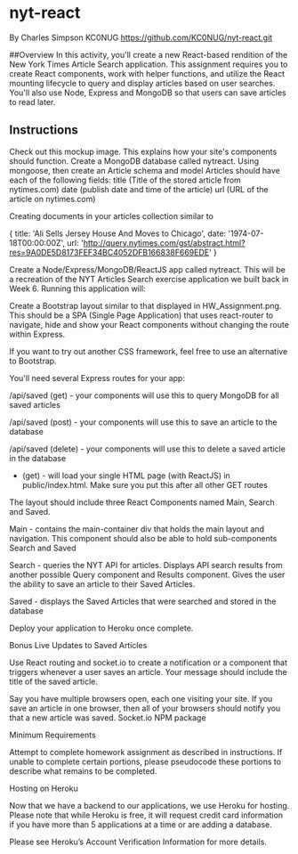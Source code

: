 # nyt-react
By Charles Simpson
KC0NUG
https://github.com/KC0NUG/nyt-react.git


##Overview
In this activity, you'll create a new React-based rendition of the New York Times Article Search application. This assignment requires you to create React components, work with helper functions, and utilize the React mounting lifecycle to query and display articles based on user searches. You'll also use Node, Express and MongoDB so that users can save articles to read later.


## Instructions
Check out this mockup image. This explains how your site's components should function.
Create a MongoDB database called nytreact.
Using mongoose, then create an Article schema and model
Articles should have each of the following fields:
    title (Title of the stored article from nytimes.com)
    date (publish date and time of the article)
    url (URL of the article on nytimes.com)

Creating documents in your articles collection similar to  

 {
   title: 'Ali Sells Jersey House And Moves to Chicago',
   date: '1974-07-18T00:00:00Z',
   url: 'http://query.nytimes.com/gst/abstract.html?res=9A0DE5D8173FEF34BC4052DFB166838F669EDE'
 }

Create a Node/Express/MongoDB/ReactJS app called nytreact. This will be a recreation of the NYT Articles Search exercise application we built back in Week 6. Running this application will:

Create a Bootstrap layout similar to that displayed in HW_Assignment.png. This should be a SPA (Single Page Application) that uses react-router to navigate, hide and show your React components without changing the route within Express.

If you want to try out another CSS framework, feel free to use an alternative to Bootstrap.

You'll need several Express routes for your app:

/api/saved (get) - your components will use this to query MongoDB for all saved articles

/api/saved (post) - your components will use this to save an article to the database

/api/saved (delete) - your components will use this to delete a saved article in the database

* (get) - will load your single HTML page (with ReactJS) in public/index.html. Make sure you put this after all other GET routes

The layout should include three React Components named Main, Search and Saved.

Main - contains the main-container div that holds the main layout and navigation. This component should also be able to hold sub-components Search and Saved

Search - queries the NYT API for articles. Displays API search results from another possible Query component and Results component. Gives the user the ability to save an article to their Saved Articles.

Saved - displays the Saved Articles that were searched and stored in the database

Deploy your application to Heroku once complete.

Bonus Live Updates to Saved Articles

Use React routing and socket.io to create a notification or a component that triggers whenever a user saves an article. Your message should include the title of the saved article.

Say you have multiple browsers open, each one visiting your site. If you save an article in one browser, then all of your browsers should notify you that a new article was saved.
Socket.io NPM package

Minimum Requirements

Attempt to complete homework assignment as described in instructions. If unable to complete certain portions, please pseudocode these portions to describe what remains to be completed.

Hosting on Heroku

Now that we have a backend to our applications, we use Heroku for hosting. Please note that while Heroku is free, it will request credit card information if you have more than 5 applications at a time or are adding a database.

Please see Heroku’s Account Verification Information for more details.